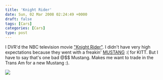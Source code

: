 ```yaml
---
title: 'Knight Rider'
date: Sun, 02 Mar 2008 02:24:49 +0000
draft: false
tags: [Cars]
categories: [Cars]
type: post
---
```


I DVR'd the NBC television movie ["Knight Rider"](http://www.knightridermovie.com/). I didn't have very high expectations because they went with a freakin' [MUSTANG](http://carscoop.blogspot.com/2007/11/shelby-gt500-kr-to-star-in-new-knight.html) :( for KITT. But I have to say that's one bad @$$ Mustang. Makes me want to trade in the Trans Am for a new Mustang :).

![](http://www.knightridermovie.com/images/index_07.gif)